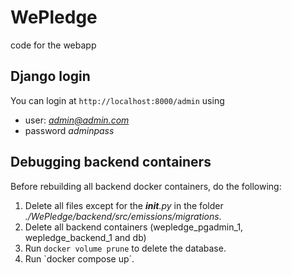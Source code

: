 # WePledge
code for the webapp


## Django login

You can login at `http://localhost:8000/admin` using 

- user: *admin@admin.com* 
- password *adminpass*


## Debugging backend containers

Before rebuilding all backend docker containers, do the following: 

1. Delete all files except for the *__init__.py* in the folder *./WePledge/backend/src/emissions/migrations*.
2. Delete all backend containers (wepledge_pgadmin_1, wepledge_backend_1 and db)
3. Run `docker volume prune` to delete the database. 
4. Run `docker compose up´.
